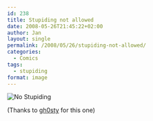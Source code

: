 ```yaml
---
id: 238
title: Stupiding not allowed
date: 2008-05-26T21:45:22+02:00
author: Jan
layout: single
permalink: /2008/05/26/stupiding-not-allowed/
categories:
  - Comics
tags:
  - stupiding
format: image
---
```


![No Stupiding](/assets/images/2008/02/001ae99k-sm.gif "No Stupiding")

(Thanks to [gh0sty](http://blog.ghosty.be/) for this one)